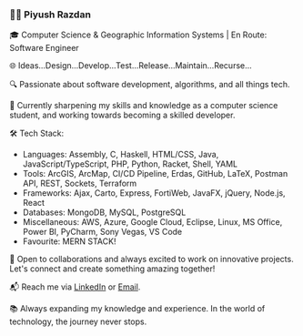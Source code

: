 ### 👨‍💻 Piyush Razdan

🎓 Computer Science & Geographic Information Systems | En Route: Software Engineer

🌐 Ideas...Design...Develop...Test...Release...Maintain...Recurse...

🔍 Passionate about software development, algorithms, and all things tech.

🌱 Currently sharpening my skills and knowledge as a computer science student, and working towards becoming a skilled developer.

🛠️ Tech Stack:
- Languages: Assembly, C, Haskell, HTML/CSS, Java, JavaScript/TypeScript, PHP, Python, Racket, Shell, YAML
- Tools: ArcGIS, ArcMap, CI/CD Pipeline, Erdas, GitHub, LaTeX, Postman API, REST, Sockets, Terraform
- Frameworks: Ajax, Carto, Express, FortiWeb, JavaFX, jQuery, Node.js, React
- Databases: MongoDB, MySQL, PostgreSQL
- Miscellaneous: AWS, Azure, Google Cloud, Eclipse, Linux, MS Office, Power BI, PyCharm, Sony Vegas, VS Code
- Favourite: MERN STACK!

🌟 Open to collaborations and always excited to work on innovative projects. Let's connect and create something amazing together!

📬 Reach me via [LinkedIn](https://www.linkedin.com/in/piyushrazdan/) or [Email](piyush.razdan@gmail.com).

📚 Always expanding my knowledge and experience. In the world of technology, the journey never stops.

